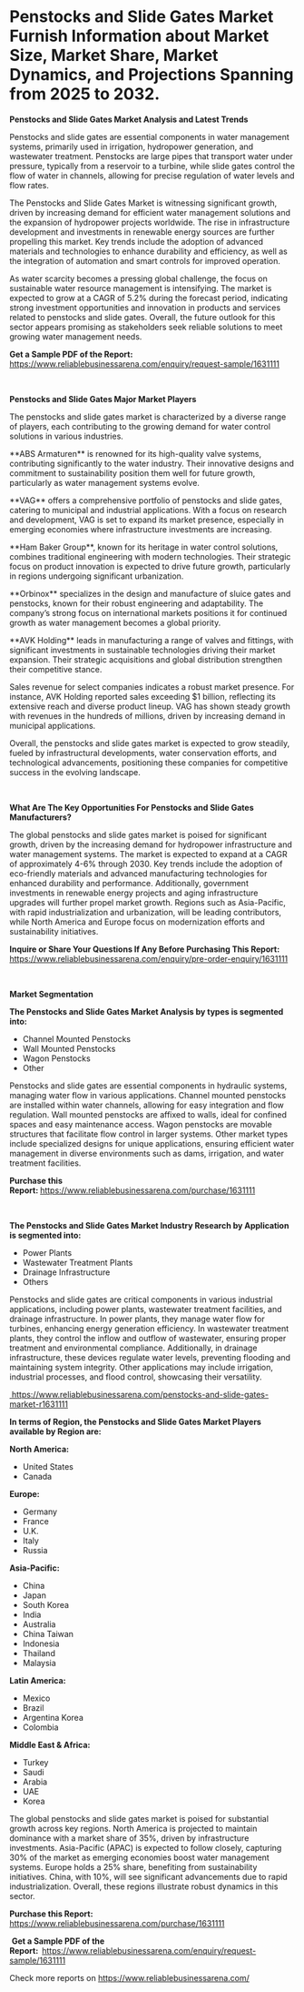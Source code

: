 <p><h1>Penstocks and Slide Gates Market Furnish Information about Market Size, Market Share, Market Dynamics, and Projections Spanning from 2025 to 2032.</h1></p><p><strong>Penstocks and Slide Gates Market Analysis and Latest Trends</strong></p>
<p><p>Penstocks and slide gates are essential components in water management systems, primarily used in irrigation, hydropower generation, and wastewater treatment. Penstocks are large pipes that transport water under pressure, typically from a reservoir to a turbine, while slide gates control the flow of water in channels, allowing for precise regulation of water levels and flow rates.</p><p>The Penstocks and Slide Gates Market is witnessing significant growth, driven by increasing demand for efficient water management solutions and the expansion of hydropower projects worldwide. The rise in infrastructure development and investments in renewable energy sources are further propelling this market. Key trends include the adoption of advanced materials and technologies to enhance durability and efficiency, as well as the integration of automation and smart controls for improved operation.</p><p>As water scarcity becomes a pressing global challenge, the focus on sustainable water resource management is intensifying. The market is expected to grow at a CAGR of 5.2% during the forecast period, indicating strong investment opportunities and innovation in products and services related to penstocks and slide gates. Overall, the future outlook for this sector appears promising as stakeholders seek reliable solutions to meet growing water management needs.</p></p>
<p><strong>Get a Sample PDF of the Report:&nbsp;</strong> <a href="https://www.reliablebusinessarena.com/enquiry/request-sample/1631111?utm_campaign=2982&utm_medium=2&utm_source=Github&utm_content=ia&utm_term=29032025&utm_id=penstocks-and-slide-gates">https://www.reliablebusinessarena.com/enquiry/request-sample/1631111</a></p>
<p>&nbsp;</p>
<p><strong>Penstocks and Slide Gates Major Market Players</strong></p>
<p><p>The penstocks and slide gates market is characterized by a diverse range of players, each contributing to the growing demand for water control solutions in various industries.</p><p>**ABS Armaturen** is renowned for its high-quality valve systems, contributing significantly to the water industry. Their innovative designs and commitment to sustainability position them well for future growth, particularly as water management systems evolve.</p><p>**VAG** offers a comprehensive portfolio of penstocks and slide gates, catering to municipal and industrial applications. With a focus on research and development, VAG is set to expand its market presence, especially in emerging economies where infrastructure investments are increasing.</p><p>**Ham Baker Group**, known for its heritage in water control solutions, combines traditional engineering with modern technologies. Their strategic focus on product innovation is expected to drive future growth, particularly in regions undergoing significant urbanization.</p><p>**Orbinox** specializes in the design and manufacture of sluice gates and penstocks, known for their robust engineering and adaptability. The company’s strong focus on international markets positions it for continued growth as water management becomes a global priority.</p><p>**AVK Holding** leads in manufacturing a range of valves and fittings, with significant investments in sustainable technologies driving their market expansion. Their strategic acquisitions and global distribution strengthen their competitive stance.</p><p>Sales revenue for select companies indicates a robust market presence. For instance, AVK Holding reported sales exceeding $1 billion, reflecting its extensive reach and diverse product lineup. VAG has shown steady growth with revenues in the hundreds of millions, driven by increasing demand in municipal applications.</p><p>Overall, the penstocks and slide gates market is expected to grow steadily, fueled by infrastructural developments, water conservation efforts, and technological advancements, positioning these companies for competitive success in the evolving landscape.</p></p>
<p>&nbsp;</p>
<p><strong>What Are The Key Opportunities For Penstocks and Slide Gates Manufacturers?</strong></p>
<p><p>The global penstocks and slide gates market is poised for significant growth, driven by the increasing demand for hydropower infrastructure and water management systems. The market is expected to expand at a CAGR of approximately 4-6% through 2030. Key trends include the adoption of eco-friendly materials and advanced manufacturing technologies for enhanced durability and performance. Additionally, government investments in renewable energy projects and aging infrastructure upgrades will further propel market growth. Regions such as Asia-Pacific, with rapid industrialization and urbanization, will be leading contributors, while North America and Europe focus on modernization efforts and sustainability initiatives.</p></p>
<p><strong>Inquire or Share Your Questions If Any Before Purchasing This Report:</strong> <a href="https://www.reliablebusinessarena.com/enquiry/pre-order-enquiry/1631111?utm_campaign=2982&utm_medium=2&utm_source=Github&utm_content=ia&utm_term=29032025&utm_id=penstocks-and-slide-gates">https://www.reliablebusinessarena.com/enquiry/pre-order-enquiry/1631111</a></p>
<p>&nbsp;</p>
<p><strong>Market Segmentation</strong></p>
<p><strong>The Penstocks and Slide Gates Market Analysis by types is segmented into:</strong></p>
<p><ul><li>Channel Mounted Penstocks</li><li>Wall Mounted Penstocks</li><li>Wagon Penstocks</li><li>Other</li></ul></p>
<p><p>Penstocks and slide gates are essential components in hydraulic systems, managing water flow in various applications. Channel mounted penstocks are installed within water channels, allowing for easy integration and flow regulation. Wall mounted penstocks are affixed to walls, ideal for confined spaces and easy maintenance access. Wagon penstocks are movable structures that facilitate flow control in larger systems. Other market types include specialized designs for unique applications, ensuring efficient water management in diverse environments such as dams, irrigation, and water treatment facilities.</p></p>
<p><strong>Purchase this Report:&nbsp;</strong><a href="https://www.reliablebusinessarena.com/purchase/1631111?utm_campaign=2982&utm_medium=2&utm_source=Github&utm_content=ia&utm_term=29032025&utm_id=penstocks-and-slide-gates">https://www.reliablebusinessarena.com/purchase/1631111</a></p>
<p>&nbsp;</p>
<p><strong>The Penstocks and Slide Gates Market Industry Research by Application is segmented into:</strong></p>
<p><ul><li>Power Plants</li><li>Wastewater Treatment Plants</li><li>Drainage Infrastructure</li><li>Others</li></ul></p>
<p><p>Penstocks and slide gates are critical components in various industrial applications, including power plants, wastewater treatment facilities, and drainage infrastructure. In power plants, they manage water flow for turbines, enhancing energy generation efficiency. In wastewater treatment plants, they control the inflow and outflow of wastewater, ensuring proper treatment and environmental compliance. Additionally, in drainage infrastructure, these devices regulate water levels, preventing flooding and maintaining system integrity. Other applications may include irrigation, industrial processes, and flood control, showcasing their versatility.</p></p>
<p><a href="https://www.reliablebusinessarena.com/penstocks-and-slide-gates-market-r1631111?utm_campaign=2982&utm_medium=2&utm_source=Github&utm_content=ia&utm_term=29032025&utm_id=penstocks-and-slide-gates">&nbsp;https://www.reliablebusinessarena.com/penstocks-and-slide-gates-market-r1631111</a></p>
<p><strong>In terms of Region, the Penstocks and Slide Gates Market Players available by Region are:</strong></p>
<p>
    <p> <strong> North America: </strong>
        <ul>
            <li>United States</li>
            <li>Canada</li>
        </ul>
        </p> 
    <p> <strong> Europe: </strong>
        <ul>
            <li>Germany</li>
            <li>France</li>
            <li>U.K.</li>
            <li>Italy</li>
            <li>Russia</li>
        </ul>
        </p> 
    <p> <strong> Asia-Pacific: </strong>
        <ul>
            <li>China</li>
            <li>Japan</li>
            <li>South Korea</li>
            <li>India</li>
            <li>Australia</li>
            <li>China Taiwan</li>
            <li>Indonesia</li>
            <li>Thailand</li>
            <li>Malaysia</li>
        </ul>
        </p> 
    <p> <strong> Latin America: </strong>
        <ul>
            <li>Mexico</li>
            <li>Brazil</li>
            <li>Argentina Korea</li>
            <li>Colombia</li>
        </ul>
        </p> 
    <p> <strong> Middle East & Africa: </strong>
        <ul>
            <li>Turkey</li>
            <li>Saudi</li>
            <li>Arabia</li>
            <li>UAE</li>
            <li>Korea</li>
        </ul>
    </p>
    </p>
<p><p>The global penstocks and slide gates market is poised for substantial growth across key regions. North America is projected to maintain dominance with a market share of 35%, driven by infrastructure investments. Asia-Pacific (APAC) is expected to follow closely, capturing 30% of the market as emerging economies boost water management systems. Europe holds a 25% share, benefiting from sustainability initiatives. China, with 10%, will see significant advancements due to rapid industrialization. Overall, these regions illustrate robust dynamics in this sector.</p></p>
<p><strong>Purchase this Report: </strong><a href="https://www.reliablebusinessarena.com/purchase/1631111?utm_campaign=2982&utm_medium=2&utm_source=Github&utm_content=ia&utm_term=29032025&utm_id=penstocks-and-slide-gates">https://www.reliablebusinessarena.com/purchase/1631111</a></p>
<p>&nbsp;<strong>Get a Sample PDF of the Report:&nbsp;&nbsp;</strong><a href="https://www.reliablebusinessarena.com/enquiry/request-sample/1631111?utm_campaign=2982&utm_medium=2&utm_source=Github&utm_content=ia&utm_term=29032025&utm_id=penstocks-and-slide-gates">https://www.reliablebusinessarena.com/enquiry/request-sample/1631111</a></p>
<p><strong></strong></p>
<p>Check more reports on <a href="https://www.reliablebusinessarena.com/?utm_campaign=2982&utm_medium=2&utm_source=Github&utm_content=ia&utm_term=29032025&utm_id=penstocks-and-slide-gates">https://www.reliablebusinessarena.com/</a></p>